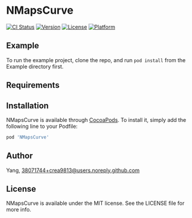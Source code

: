 # NMapsCurve

[![CI Status](https://img.shields.io/travis/Yang/NMapsCurve.svg?style=flat)](https://travis-ci.org/Yang/NMapsCurve)
[![Version](https://img.shields.io/cocoapods/v/NMapsCurve.svg?style=flat)](https://cocoapods.org/pods/NMapsCurve)
[![License](https://img.shields.io/cocoapods/l/NMapsCurve.svg?style=flat)](https://cocoapods.org/pods/NMapsCurve)
[![Platform](https://img.shields.io/cocoapods/p/NMapsCurve.svg?style=flat)](https://cocoapods.org/pods/NMapsCurve)

## Example

To run the example project, clone the repo, and run `pod install` from the Example directory first.

## Requirements

## Installation

NMapsCurve is available through [CocoaPods](https://cocoapods.org). To install
it, simply add the following line to your Podfile:

```ruby
pod 'NMapsCurve'
```

## Author

Yang, 38071744+crea9813@users.noreply.github.com

## License

NMapsCurve is available under the MIT license. See the LICENSE file for more info.
